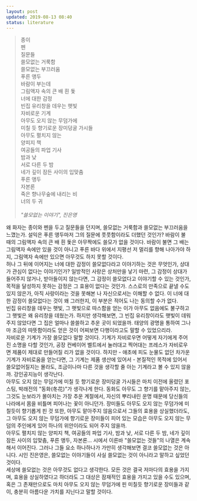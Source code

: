```yaml
---
layout: post
updated: 2019-08-13 08:40
status: literature
---
```


> 종이<br>
> 펜<br>
> 질문들<br>
> 쓸모없는 거룩함<br>
> 쓸모없는 부끄러움<br>
> 푸른 앵두<br>
> 바람이 부는데<br>
> 그림액자 속의 큰 배 흰 돛<br>
> 너에 대한 감정<br>
> 빈집 유리창을 데우는 햇빛<br>
> 자비로운 기계<br>
> 아무도 오지 않는 무덤가에<br>
> 미칠 듯 향기로운 장미덩굴 가시들<br>
> 아무도 펼치지 않는<br>
> 양피지 책<br>
> 여공들의 파업 기사<br>
> 밤과 낮<br>
> 서로 다른 두 밤<br>
> 네가 깊이 잠든 사이의 입맞춤<br>
> 푸른 앵두<br>
> 자본론<br>
> 죽은 향나무숲에 내리는 비<br>
> 너의 두 귀<br>
> <br>
> _"쓸모없는 이야기", 진은영_

왜 화자는 종이와 펜을 두고 질문들을 던지며, 쓸모없는 거룩함과 쓸모없는 부끄러움을 느꼈는가. 설익은 푸른 앵두마저 그의 질문에 풋풋함이라도 더했던 것인가? 바람이 불 때의 그림액자 속의 큰 배 흰 돛은 아무짝에도 쓸모가 없을 것이다. 바람이 불면 그 배는 그림액자 속에만 있을 것이 아니고 푸른 바다 위에서 지평선 저 멀리를 향해 나아가야 하지, 그림액자 속에만 있으면 아무것도 하지 못할 것이다.<br>
허나 그 뒤에 이어지는 너에 대한 감정이 쓸모없다라고 이야기하는 것은 무엇인가, 상대가 관심이 없다는 이야기인가? 일방적인 사랑은 상처만을 낳기 마련, 그 감정이 상대가 들어주지 않거나, 받아들이지 않는다면, 그 감정이 쓸모없다고 이야기할 수 있는 것인가, 목적을 달성하지 못하는 감정은 그 효용이 없다는 것인가. 스스로의 만족으로 끝낼 수도 있지 않은가, 아직 사랑이라는 것을 못해본 나 자신으로서는 이해할 수 없다. 이 너에 대한 감정이 쓸모없다는 것이 왜 그러한지, 이 부분은 적어도 나는 동의할 수가 없다.<br>
빈집 유리창을 데우는 햇빛, 그 햇빛으로 따스함을 얻는 이가 아무도 없음에도 불구하고 그 햇빛은 왜 유리창을 데웠는가. 하지만 생각해보면, 그 빈집 유리창이라도 햇빛이 데워주지 않았다면 그 집은 얼마나 쓸쓸하고 추운 곳이 되었을까. 태양의 광명을 통하여 그나마 조금의 따뜻함이라도 얻은 것이 어찌보면 다행이라고도 말할 수 있었으리라.<br>
자비로운 기계가 가장 쓸모없다 말할 것이다. 기계가 자비로우면 어떻게 자기에게 주어진 소명을 다할 것인가, 공장 컨베이어 벨트에서 눌러대고 찍어대는 프레스가 자비로우면 제품이 제대로 만들어질 리가 없을 것이다. 하지만 - 애초에 피도 눈물도 없던 차가운 기계가 자비로움을 얻는다면, 그 기계는 제품 생산에 있어서 - 본질적인 목적에 있어서 쓸모없어질지는 몰라도, 조금이나마 다른 것을 생각할 줄 아는 기계라고 볼 수 있지 않을까. 강인공지능이 생각난다.<br>
아무도 오지 않는 무덤가에 미칠 듯 향기로운 장미덩굴 가시들은 마치 이전에 올렸던 포스팅, 박래전의 "동화(冬花)"가 생각나게 한다. 동화도 아무도 그 향기를 맡아주지 않는, 그것도 눈보라가 몰아치는 가장 추운 계절에서, 자신의 뿌리내린 운명 때문에 당신들의 나라에서 몸을 비틀며 피어나는 꽃이 아니던가. 장미들도 아무도 오지 않는 무덤가에 미칠듯이 향기롭게 핀 것 또한, 아무도 맡아주지 않음으로서 그들의 효용을 상실했더라도, 그 아무도 오지 않는 무덤가에 향기로운 장미들이 피어 있는 모습은 아무도 오지 않는 무덤의 주인에게 있어 하나의 위안이라도 되어 주지 않을까.<br>
아무도 펼치지 않는 양피지 책, 여공들의 파업 기사, 밤과 낮, 서로 다른 두 밤, 네가 깊이 잠든 사이의 입맞춤, 푸른 앵두, 자본론... 시에서 이른바 "쓸모없는 것들"의 나열은 계속해서 이어진다. 그러나 그들 요소 하나하나가 가만히 생각해보면 결코 쓸모없는 것은 아니다. 시인 진은영은, 쓸모없는 이야기들이 사실 쓸모없는 것이 아니라고 말하고 싶었던 것이다.<br>
세상에 쓸모없는 것은 아무것도 없다고 생각한다. 모든 것은 결국 저마다의 효용을 가지며, 효용을 상실하였다고 하더라도 그 대상은 잠재적인 효용을 가지고 있을 수도 있으며, 혹은 그 존재만으로도 마치 아무도 오지 않는 무덤가에 핀 미칠듯 향기로운 장미들과 같이, 충분히 아름다운 가치를 지닌다고 말할 것이다.
